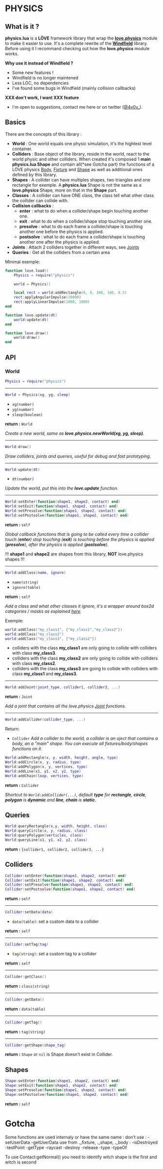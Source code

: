 # PHYSICS

## What is it ?
**physics.lua** is a **LÖVE** framework library that wrap the **[love.physics](https://love2d.org/wiki/love.physics)** module to make it easier to use. It's a complete rewrite of the **[Windfield](https://github.com/adnzzzzZ/windfield)** library. Before using it I recommand checking out how the **love.physics** module works. 

**Why use it instead of Windfield ?**
- Some new features !
- Windfield is no longer maintened
- Less LOC, no dependencies
- I've found some bugs in Windfield (mainly collision callbacks)

**XXX don't work, I want XXX feature**
- I'm open to suggestions, contact me here or on twitter ([@4v0v_](https://twitter.com/4v0v_/)).

## Basics

There are the concepts of this library :
- **World** : One world equals one physic simulation, it's the hightest level container.
- **Colliders** : Base object of the library, reside in the world, react to the world physic and other colliders. When created it's composed 1 **main** **physics.lua Shape** and contain all(*see Gotcha part) the functions of a LÖVE physics [Body](https://love2d.org/wiki/Body), [Fixture](https://love2d.org/wiki/Fixture) and [Shape](https://love2d.org/wiki/Shape) as well as additional ones defined by this library.
- **Shapes** : A collider can have multiples shapes, two triangles and one rectangle for exemple. A **physics.lua** Shape  is not the same as a **love.physics** Shape, more on that in the **Shape** part.
- **Classes** : A collider can have ONE class, the class tell what other class the collider can collide with.
- **Collision callbacks** : 
  - **enter** : what to do when a collider/shape begin touching another one.
  - **exit** : what to do when a collider/shape stop touching another one.
  - **presolve** : what to do each frame a collider/shape is touching another one before the physics is applied.
  - **postsolve** : what to do each frame a collider/shape is touching another one after the physics is applied.
- **Joints** : Attach 2 colliders together in different ways, see [Joints](https://love2d.org/wiki/Joint)
- **Queries** : Get all the colliders from a certain area



Minimal exemple:
```lua
function love.load()
    Physics = require("physics")

    world = Physics()

    local rect = world:addRectangle(0, 0, 100, 100, 0.3)
    rect:applyAngularImpulse(20000)
    rect:applyLinearImpulse(1000, 1000)
end

function love.update(dt) 
    world:update(dt) 
end

function love.draw() 
    world:draw() 
end
```


## API

### World 
```lua
Physics = require("physics")
```
---
```lua 
World = Physics(xg, yg, sleep)
```
- `xg(number)`
- `yg(number)`
- `sleep(boolean)`

**return :** `World`

*Create a new world, same as **love.physics.newWorld(xg, yg, sleep)**.*

---
```lua
World:draw()
```

*Draw colliders, joints and queries, useful for debug and fast prototyping.*

---
```lua 
World:update(dt)
```
- `dt(number)`

*Update the world, put this into the **love.update** function.*

---
```lua 
World:setEnter(function(shape1, shape2, contact) end)
World:setExit(function(shape1, shape2, contact) end)
World:setPresolve(function(shape1, shape2, contact) end)
World:setPostsolve(function(shape1, shape2, contact) end)
```
**return :** `self`

*Global callback functions that is going to be called every time a collider touch (**enter**) stop touching (**exit**) is touching before the physics is applied (**presolve**), after the physics is applied (**postsolve**).*

!!! **shape1** and **shape2** are shapes from this library, **NOT** love.physics shapes !!!

---
```lua 
World:addClass(name, ignore)
```
- `name(string)`
- `ignore(table)`

**return :** `self`

*Add a class and what other classes it ignore, it's a wrapper around box2d categories / masks as explained [here](https://love2d.org/forums/viewtopic.php?f=4&t=75441).*

Exemple:
```lua
world:addClass("my_class1", {"my_class1","my_class2"})
world:addClass("my_class2")
world:addClass("my_class3", {"my_class2"})
```
- colliders with the class **my_class1** are only going to collide with colliders with class **my_class3**.
- colliders with the class **my_class2** are only going to collide with colliders with class **my_class2**.
- colliders with the class **my_class3** are going to collide with colliders with class **my_class1** and **my_class3**.

---
```lua
World:addJoint(joint_type, collider1, collider2, ...)
```
**return :** `Joint`

*Add a joint that contains all the love.physics [Joint](https://love2d.org/wiki/Joint) functions.*

---
```lua
World:addCollider(collider_type, ...)
```
Return:
- `Collider`
*Add a collider to the world, a collider is an oject that contains a body, an a "main" shape. 
You can execute all fixtures/body/shapes functions on it.*

```lua
World:addRectangle(x, y, width, height, angle, type)
World:addCircle(x, y, radius, type)
World:addPolygon(x, y, vertices, type)
World:addLine(x1, y1, x2, y2, type)
World:addChain(loop, vertices, type)
```
**return :** `Collider`

*Shortcut to `World:addCollider(...)`, default **type** for **rectangle**, **circle**, **polygon** is **dynamic** and **line**, **chain** is **static**.*




## Queries
```lua
World:queryRectangle(x,y, width, height, class)
World:queryCircle(x, y, radius, class)
World:queryPolygon(verticles, class)
World:queryLine(x1, y1, x2, y2, class)
```
**return :** `{collider1, collider2, collider3, ...}`




## Colliders
```lua 
Collider:setEnter(function(shape1, shape2, contact) end)
Collider:setExit(function(shape1, shape2, contact) end)
Collider:setPresolve(function(shape1, shape2, contact) end)
Collider:setPostsolve(function(shape1, shape2, contact) end)
```
**return :** `self`

---
```lua 
Collider:setData(data)
```
- `data(table)`: set a custom data to a collider

**return :** `self`

---
```lua 
Collider:setTag(tag)
```
- `tag(string)`: set a custom tag to a collider

**return :** `self`

---
```lua 
Collider:getClass()
```
**return :** `class(string)`

---
```lua 
Collider:getData()
```
**return :** `data(table)`

---
```lua 
Collider:getTag()
```
**return :** `tag(string)`

---
```lua 
Collider:getShape(shape_tag)
```
**return :** `Shape` or `nil` is Shape doesn't exist in Collider.

## Shapes
```lua 
Shape:setEnter(function(shape1, shape2, contact) end)
Shape:setExit(function(shape1, shape2, contact) end)
Shape:setPresolve(function(shape1, shape2, contact) end)
Shape:setPostsolve(function(shape1, shape2, contact) end)
```
**return :** `self`








# Gotcha
Some functions are used internaly or have the same name :
don't use : 
  -setUserData
  -getUserData
use from ._fixture, ._shape, ._body :
  -isDestroyed
  -testPoint
  -getType
  -raycast
  -destroy
  -release
  -type
  -typeOf

To use Contact:getNormal() you need to identify witch shape is the first and witch is second
